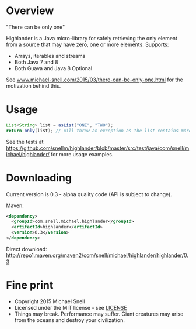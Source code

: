 Overview
==========

"There can be only one"

Highlander is a Java micro-library for safely retrieving the only element from a source that may have zero, one or more elements. Supports:

- Arrays, iterables and streams
- Both Java 7 and 8
- Both Guava and Java 8 Optional

See www.michael-snell.com/2015/03/there-can-be-only-one.html for the motivation behind this.

Usage
=======

````java
List<String> list = asList("ONE", "TWO");
return only(list); // Will throw an exception as the list contains more than one entry
````

See the tests at https://github.com/snellm/highlander/blob/master/src/test/java/com/snell/michael/highlander/ for more usage examples.

Downloading
===========

Current version is 0.3 - alpha quality code (API is subject to change).

Maven:

````xml
<dependency>
  <groupId>com.snell.michael.highlander</groupId>
  <artifactId>highlander</artifactId>
  <version>0.3</version>
</dependency>
````

Direct download: http://repo1.maven.org/maven2/com/snell/michael/highlander/highlander/0.3

Fine print
==========
- Copyright 2015 Michael Snell
- Licensed under the MIT license - see [LICENSE](https://github.com/snellm/highlander/blob/master/LICENSE)
- Things may break. Performance may suffer. Giant creatures may arise from the oceans and destroy your civilization.
